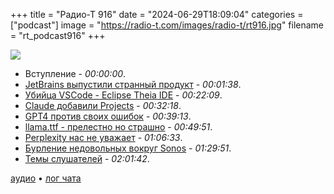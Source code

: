 +++
title = "Радио-Т 916"
date = "2024-06-29T18:09:04"
categories = ["podcast"]
image = "https://radio-t.com/images/radio-t/rt916.jpg"
filename = "rt_podcast916"
+++

![](https://radio-t.com/images/radio-t/rt916.jpg)

- Вступление - *00:00:00*.
- [JetBrains выпустили странный продукт](https://blog.jetbrains.com/grazie/2024/06/introducing-grazie-the-ai-writing-companion-for-people-in-tech/) - *00:01:38*.
- [Убийца VSCode - Eclipse Theia IDE](https://visualstudiomagazine.com/Articles/2024/06/27/eclipse-theia-ide.aspx) - *00:22:09*.
- [Claude добавили Projects](https://www.anthropic.com/news/projects) - *00:32:18*.
- [GPT4 против своих ошибок](https://openai.com/index/finding-gpt4s-mistakes-with-gpt-4/) - *00:39:13*.
- [llama.ttf - прелестно но страшно](https://fuglede.github.io/llama.ttf/) - *00:49:51*.
- [Perplexity нас не уважает](https://www.forbes.com/sites/randalllane/2024/06/11/why-perplexitys-cynical-theft-represents-everything-that-could-go-wrong-with-ai/?ref=platformer.news) - *01:06:33*.
- [Бурление недовольных вокруг Sonos](https://www.theverge.com/2024/6/14/24178433/sonos-privacy-policy-customer-data-controversy) - *01:29:51*.
- [Темы слушателей](https://radio-t.com/p/2024/06/25/prep-916/) - *02:01:42*.


[аудио](https://cdn.radio-t.com/rt_podcast916.mp3) • [лог чата](https://chat.radio-t.com/logs/radio-t-916.html)
<audio src="https://cdn.radio-t.com/rt_podcast916.mp3" preload="none"></audio>
